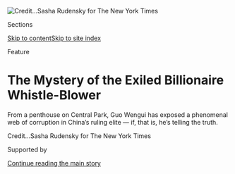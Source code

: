 <div id="app">

<div>

<div>

<div>

</div>

<div data-aria-hidden="false">

<div id="site-content" data-role="main">

<div>

<div class="css-1aor85t" style="opacity:0.000000001;z-index:-1;visibility:hidden">

<div class="css-1hqnpie">

<div class="css-epjblv">

<span class="css-z6pdnw">The Mystery of the Exiled Billionaire
Whistle-Blower</span>

</div>

<div class="css-k008qs">

<div class="css-1iwv8en">

<span class="css-18z7m18"></span>

<div>

<div>

</div>

</div>

</div>

<span class="css-1n6z4y">https://nyti.ms/2Es4yrE</span>

<div class="css-1705lsu">

<div class="css-4xjgmj">

<div class="css-4skfbu" data-role="toolbar" data-aria-label="Social Media Share buttons, Save button, and Comments Panel with current comment count" data-testid="share-tools">

  - 
  - 
  - 
  - 
    
    <div class="css-6n7j50">
    
    </div>

  - 
  - 

</div>

</div>

</div>

</div>

</div>

</div>

<div id="NYT_TOP_BANNER_REGION" class="css-11qgg8s">

</div>

<div id="fullBleedHeaderContent">

<div class="css-1mre5cn">

![<span class="css-ach9cc e1z0qqy90" itemprop="copyrightHolder"><span class="css-1ly73wi e1tej78p0">Credit...</span><span><span>Sasha
Rudensky for The New York
Times</span></span></span>](https://static01.nyt.com/images/2018/01/14/magazine/14mag-wengui/14mag-wengui-articleLarge.jpg?quality=75&auto=webp&disable=upscale)

</div>

<div class="css-hy7cq4">

<div class="css-6cn7ki">

<div class="NYTAppHideMasthead css-1bcu9v6 e1suatyy0">

<div class="section css-1o1qe8k e1suatyy2">

<div class="css-cu5p7t er09x8g0">

<div class="css-6n7j50">

</div>

<span class="css-1dv1kvn">Sections</span>

[Skip to content](#site-content)[Skip to site index](#site-index)

</div>

<div class="css-10698na e1huz5gh0">

</div>

</div>

</div>

Feature

<div class="css-1sojcmr ehdk2mb0">

# The Mystery of the Exiled Billionaire Whistle-Blower

</div>

From a penthouse on Central Park, Guo Wengui has exposed a phenomenal
web of corruption in China’s ruling elite — if, that is, he’s telling
the
truth.

</div>

</div>

<div class="css-nwzfg5 e1gnum310">

<span class="css-1f9pvn2 magazine"></span><span class="css-ach9cc e1z0qqy90" itemprop="copyrightHolder"><span class="css-1ly73wi e1tej78p0">Credit...</span><span><span>Sasha
Rudensky for The New York Times</span></span></span>

</div>

<div id="sponsor-wrapper" class="css-1hyfx7x">

<div id="sponsor-slug" class="css-19vbshk">

Supported by

</div>

[Continue reading the main
story](#after-sponsor)

<div id="sponsor" class="ad sponsor-wrapper" style="text-align:center;height:100%;display:block">

</div>

<div id="after-sponsor">

</div>

</div>

<div class="css-1fl1393 e1gnum311">

<div class="css-18e8msd">

<div class="css-vp77d3 epjyd6m0">

<div class="css-1baulvz">

By <span class="css-1baulvz last-byline" itemprop="name">Lauren
Hilgers</span>

</div>

</div>

  - Jan. 10,
    2018

  - 
    
    <div class="css-4xjgmj">
    
    <div class="css-d8bdto" data-role="toolbar" data-aria-label="Social Media Share buttons, Save button, and Comments Panel with current comment count" data-testid="share-tools">
    
      - 
      - 
      - 
      - 
        
        <div class="css-6n7j50">
        
        </div>
    
      - 
      - 
    
    </div>
    
    </div>

</div>

<div class="css-tk9fsr">

[阅读简体中文版](https://cn.nytimes.com/china/20180110/the-world-according-to-guo/ "Read in Simplified Chinese")[閱讀繁體中文版](https://cn.nytimes.com/china/20180110/the-world-according-to-guo/zh-hant/ "Read in Traditional Chinese")

</div>

</div>

</div>

<div class="section meteredContent css-1r7ky0e" name="articleBody" itemprop="articleBody">

<div class="css-1fanzo5 StoryBodyCompanionColumn">

<div class="css-53u6y8">

<span class="css-ggqk20 ethc9we0">O</span>n a recent Saturday afternoon,
an exiled Chinese billionaire named Guo Wengui was holding forth in his
New York apartment, sipping tea while an assistant lingered quietly just
outside the door, slipping in occasionally to keep Guo’s glass cup
perfectly full. The tycoon’s Twitter account had been suspended again —
it was the fifth or sixth time, by Guo’s count — and he blamed the
Communist Party of China. “It’s not normal\!” he said, about this cycle
of blocking and reinstating. “But it doesn’t matter. I don’t need
anyone.”

Guo’s New York apartment is a 9,000-square-foot residence along Central
Park that he bought for $67.5 million in 2015. He sat in a
Victorian-style chair, his back to a pair of west-facing windows, the
sunset casting craggy shadows. A black-and-white painting of an
angry-looking monkey hung on the wall to Guo’s right, a hat bearing a
star-and-wreath Soviet insignia on its head and a cigarette hanging from
its lips. Guo had arrived dressed entirely in black, except for two
silver stripes on each lapel. “I have the best houses,” he told me. Guo
had picked his apartment for its location, its three sprawling balconies
and the meticulously tiled floor in the entryway. He has the best
apartment in London, he said; the biggest apartment in Hong Kong. His
yacht is docked along the Hudson River. He is comfortable and, anyway,
Guo likes to say that as a Buddhist, he wants for nothing. If it were
down to his own needs alone, he would have kept his profile low. But he
has a higher purpose. He is going to save China.

Guo pitches himself as a former insider, a man who knows the secrets of
a government that tightly controls the flow of information. A man who,
in 2017, did the unthinkable — tearing open the veil of secrecy that has
long surrounded China’s political elite, lobbing accusations about
corruption, extramarital affairs and murder plots over Facebook and
Twitter. His [YouTube
videos](https://www.youtube.com/channel/UCO3pO3ykAUybrjv3RBbXEHw/videos)
and tweets have drawn in farmers and shopkeepers, democracy activists,
writers and businesspeople. In China, people have been arrested for
chatting about Guo online and distributing T-shirts with one of his
slogans printed on the front (“This is only the beginning\!”). In New
York, Guo has split a community of dissidents and democracy activists
down the middle. Some support him. Others believe that Guo himself is a
government spy.

Nothing in Guo’s story is as straightforward as he would like it to
seem. Guo is 47 years old, or 48, or 49. Although he has captured the
attention of publications like The Guardian, The New York Times and The
Wall Street Journal, the articles that have run about him have offered
only hazy details about his life. This is because his biography varies
so widely from one source to the next. Maybe his name isn’t even Guo
Wengui. It could be Guo Wugui. There are reports that in Hong Kong, Guo
occasionally goes by the name Guo Haoyun.

</div>

</div>

<div class="css-1fanzo5 StoryBodyCompanionColumn">

<div class="css-53u6y8">

When pressed, Guo claims a record of unblemished integrity in his
business dealings, both in real estate and in finance (when it comes to
his personal life, he strikes a more careful balance between virility
and dedication to his family). “I never took a square of land from the
government,” he said. “I didn’t take a penny of investment from the
banks.” If you accept favors, he said, people will try to exploit your
weaknesses. So, Guo claims, he opted to take no money and have no
weaknesses.

Yet when Guo left China in 2014, he fled in anticipation of corruption
charges. A former business partner had been detained just days before,
and his political patron would be detained a few days afterward. In
2015, articles about corruption in Guo’s business dealings — stories
that he claims are largely fabrications — started appearing in the
media. He was accused of defrauding business partners and colluding with
corrupt officials. To hear Guo tell it, his political and business
opponents used a national corruption campaign as a cover for a personal
vendetta.

Whatever prompted Guo to take action, his campaign came during an
important year for China’s president, Xi Jinping. In October, the
Communist Party of China (C.P.C.) convened its 19th National Congress, a
twice-a-decade event that sets the contours of political power for the
next five years. The country is in the throes of a far-reaching
anti-corruption campaign, and Xi has overseen a crackdown on dissidents
and human rights activists while increasing investment in censorship and
surveillance. Guo has become a thorn in China’s side at the precise
moment the country is working to expand its influence, and its
censorship program, overseas.

In November 2017, the Tiananmen Square activist Wang Dan warned of the
growing influence of the C.P.C. on university campuses in the United
States. His own attempts to hold “China salons” on college campuses had
largely been blocked by the Chinese Students and Scholars Association —
a group with ties to China’s government. Around the same time, the
academic publisher Springer Nature agreed to block access to hundreds of
articles on its Chinese site, cutting off access to articles on Tibet,
Taiwan and China’s political elite. Reports emerged last year that China
is spending hundreds of thousands of dollars quarterly to purchase ads
on Facebook (a service that is blocked within China’s borders). In
Australia, concerns about China’s growing influence led to a ban on
foreign political donations.

“That’s why I’m telling the United States they should really be
careful,” Guo said. China’s influence is spreading, he says, and he
believes his own efforts to change China will have global consequences.
“Like in an American movie,” he told me with unflinching
self-confidence. “In the last minutes, we will save the world.”

</div>

</div>

<div class="css-1fanzo5 StoryBodyCompanionColumn">

<div class="css-53u6y8">

**Propaganda, censorship** and rewritten histories have long been
specialties of authoritarian nations. The aim, as famously explained by
the political philosopher Hannah Arendt, is to confuse: to breed a
combination of cynicism and gullibility. Propaganda can leave people in
doubt of all news sources, suspicious of their neighbors, picking and
choosing at random what pieces of information to believe. Without a
political reality grounded in facts, people are left unmoored, building
their world on whatever foundation — imaginary or otherwise — they might
choose.

The tight grip that the C.P.C. keeps on information may be nothing new,
but China’s leadership has been working hard to update the way it
censors and broadcasts. People in China distrusted print and television
media long before U.S. politicians started throwing around accusations
of “fake news.” In 2016, President Xi Jinping was explicit about the
arrangement, informing the country’s media that it should be “surnamed
Party.” Likewise, while the West has only recently begun to grapple with
government-sponsored commenters on social media, China’s government has
been manipulating online conversations for over a decade.

“They create all kinds of confusion,” said Ha Jin, the National Book
Award-winning American novelist born in China’s Liaoning Province, and a
vocal supporter of Guo. “You don’t know what information you have and
whether it’s right. You don’t know who are the informers, who are the
agents.”

Online, the C.P.C. controls information by blocking websites, monitoring
content and employing an army of commenters widely known as the 50-cent
party. The name was used as early as 2004, when a municipal government
in Hunan Province hired a number of online commenters, offering a
stipend of 600 yuan, or about $72. Since then, the 50-cent party has
spread. In 2016, researchers from Harvard, Stanford and the University
of California-San Diego estimated that these paid commenters generated
448 million social-media comments annually. The posts, researchers
found, were conflict averse, cheerleading for the party rather than
defending it. Their aim seemed not to be engaging in argument but rather
distracting the public and redirecting attention from sensitive issues.

In early 2017, Guo issued his first salvos against China’s ruling elite
through more traditional channels. He contacted a handful of
Chinese-language media outlets based in the United States. He gave
interviews to the Long Island-based publication Mingjing News and to
Voice of America — a live event that was cut short by producers, leading
to speculation that V.O.A. had caved to Chinese government pressure. He
called The New York Times and spoke with reporters at The Wall Street
Journal. It did not take long, however, before the billionaire turned to
direct appeals through social media. The accusations he made were
explosive — he attacked Wang Qishan, Xi Jinping’s corruption czar, and
Meng Jianzhu, the secretary of the Central Political and Legal Affairs
Commission, another prominent player in Xi’s anti-corruption campaign.
He talked about Wang’s mistresses, his business interests and conflicts
within the party.

In one YouTube video, released on Aug. 4, Guo addressed the tension
between Wang and another anti-corruption official named Zhang Huawei. He
recounted having dinner with Zhang when “he called Wang Qishan’s
secretary and gave him orders,” Guo said. “Think about what Wang had to
suffer in silence back then. They slept with the same women, and Zhang
knew everything about Wang.” In addition, Guo said, Zhang knew about
Wang’s corrupt business dealings. When Zhang Huawei was placed under
official investigation in April, Guo claimed, it was a result of a
grudge.

“Everyone in China is a slave,” Guo said in the video. “With the
exception of the nobility.”

To those who believe Guo’s claims, they expose a depth of corruption
that would surprise even the most jaded opponent of the C.P.C. “The
corruption is on such a scale,” Ha Jin said. “Who could imagine that the
czar of anti-corruption would himself be corrupt? It is extraordinary.”

</div>

</div>

<div class="css-1fanzo5 StoryBodyCompanionColumn">

<div class="css-53u6y8">

Retaliation came quickly. A barrage of counteraccusations began pouring
out against Guo, most published in the pages of the state-run Chinese
media. Warrants for his arrest were issued on charges of corruption,
bribery and even rape. China asked Interpol to issue a red notice
calling for Guo’s arrest and extradition. He was running out of money,
it was reported. In September, Guo recorded a video during which he
received what he said was a phone call from his fifth brother: Two of
Guo’s former employees had been detained, and their family members were
threatening suicide. “My Twitter followers are so important they are
like heaven to me,” [Guo
said](https://www.youtube.com/watch?v=aGjBsAB46fI&t=887s). But, he
declared, he could not ignore the well-being of his family and his
employees. “I cannot finish the show as I had planned,” he said. Later,
Guo told his followers in a video that he was planning to divorce his
wife, in order to shield her from the backlash against him.

Guo quickly resumed posting videos and encouraging his followers. His
accusations continued to accumulate throughout 2017, and he recently
started his own YouTube channel (and has yet to divorce his wife). His
YouTube videos are released according to no particular schedule,
sometimes several days in a row, some weeks not at all. He has developed
a casual, talkative style. In some, Guo is running on a treadmill or
still sweating after a workout. He has demonstrated cooking techniques
and played with a tiny, fluffy dog, a gift from his daughter. He invites
his viewers into a world of luxury and offers them a mix of secrets,
gossip and insider
knowledge.

</div>

</div>

<div style="max-width:100%;margin:0 auto">

<div class="css-17dprlf" data-id="100000005655214" data-slug="14mag-wengui-pullquote1" style="max-width:600px">

</div>

</div>

<div class="css-1fanzo5 StoryBodyCompanionColumn">

<div class="css-53u6y8">

Wang Qishan, Guo has claimed, is hiding the money he secretly earned in
the Hainan-based conglomerate HNA Group, a company with an estimated $35
billion worth of investments in the United States. (HNA Group denies any
ties to Wang and is suing Guo.) He accused Wang of carrying on an affair
with the actress Fan Bingbing. (Fan is reportedly suing Guo for
defamation.) He told stories of petty arguments among officials and
claimed that Chinese officials sabotaged Malaysia Airlines Flight 370,
which disappeared in 2014 en route to Beijing, in order to cover up an
organ-harvesting scheme. Most of Guo’s accusations have proved nearly
impossible to verify.

“This guy is just covered in question marks,” said Minxin Pei, a
professor at Claremont McKenna who specializes in Chinese governance.

The questions that cover Guo have posed a problem for both the United
States government and the Western journalists who, in trying to write
about him, have found themselves buffeted by the currents of propaganda,
misinformation and the tight-lipped code of the C.P.C. elite. His claims
have also divided a group of exiled dissidents and democracy activists —
people who might seem like Guo’s natural allies. For the most part, the
democracy activists who flee China have been chased from their country
for protesting the government or promoting human rights, not because of
corruption charges. They tell stories of personal persecution, not
insider tales of bribery, sex and money. And perhaps as a consequence,
few exiled activists command as large an audience as Guo. “I will
believe him,” Ha Jin said, “until one of his serious accusations is
proved to be false.”

Pei, the professor, warns not to take any of Guo’s accusations at face
value. The reaction from the C.P.C. has been so extreme, however, that
Pei believes Guo must know something. “He must mean something to the
government,” he said. “They must be really bothered by this
billionaire.” In May, [Chinese officials visited
Guo](https://www.wsj.com/articles/chinas-hunt-for-guo-wengui-a-fugitive-businessman-kicks-off-manhattan-caper-worthy-of-spy-thriller-1508717977)
on visas that did not allow them to conduct official business, causing a
confrontation with the F.B.I. A few weeks later, [according to The
Washington
Times](https://www.washingtontimes.com/news/2017/oct/25/jeff-sessions-guo-wengui-deportation-to-china-woul/),
China’s calls for Guo’s extradition led to a White House showdown,
during which Jeff Sessions threatened to resign if Guo was sent back to
China.

</div>

</div>

<div class="css-1fanzo5 StoryBodyCompanionColumn">

<div class="css-53u6y8">

Guo has a history of cultivating relationships with the politically
influential, and the trend has continued in New York. He famously bought
5,000 copies of a book by Cherie Blair, Tony Blair’s wife. (“It was to
give to my employees,” Guo told me. “I often gave my employees books to
read.”) Guo has also cultivated a special relationship with Steve
Bannon, whom he says he has met with a handful of times, although the
two have no financial relationship. Not long after one of their
meetings, Bannon [appeared on Breitbart
Radio](http://www.breitbart.com/radio/2017/11/07/bannon-china-is-an-enemy-of-incalculable-power-not-a-strategic-partner-and-we-have-to-understand-that/)
and called China “an enemy of incalculable power.”

Despite Guo’s high-powered supporters and his army of online followers,
one important mark of believability has continued to elude him. Western
news organizations have struggled to find evidence that would
corroborate Guo’s claims. When his claims appear in print, they are
carefully hedged — delivered with none of his signature charm and
bombast. “Why do you need more evidence?” Guo complained in his
apartment. “I can give them evidence, no problem. But while they’re out
spending time investigating, I’m waiting around to get killed\!”

**The details of** Guo’s life may be impossible to verify, but the broad
strokes confirm a picture of a man whose fortunes have risen and fallen
with the political climate in China. To hear Guo tell it, he was born in
Jilin Province, in a mining town where his parents were sent during the
Cultural Revolution. “There were foreigners there,” Guo says in a video
recorded on what he claims is his birthday. (Guo was born on Feb. 2, or
May 10, or sometime in June.) “They had the most advanced machinery.
People wore popular clothing.” Guo, as a result, was not ignorant of the
world. He was, however, extremely poor. “Sometimes we didn’t even have
firewood,” he says. “So we burned the wet twigs from the mountains — the
smoke was so thick.” Guo emphasizes this history: He came from hardship.
He pulled himself up.

The story continues into Guo’s pre-teenage years, when he moved back to
his hometown in Shandong Province. He met his wife and married her when
he was only 15, she 14. They moved to Heilongjiang, where they started a
small manufacturing operation, taking advantage of the early days of
China’s economic rise, and then to Henan. Guo got his start in real
estate in a city called Zhengzhou, where he founded the Zhengzhou Yuda
Property Company and built the tallest building the city had seen so
far, the Yuda International Trade Center. According to Guo, he was only
25 when he made this first deal.

The string of businesses and properties that Guo developed provide some
of the confirmable scaffolding of his life. No one disputes that Guo
went on to start both the Beijing Morgan Investment Company and Beijing
Zenith Holdings. Morgan Investment was responsible for building a
cluster of office towers called the Pangu Plaza, the tallest of which
has a wavy top that loosely resembles a dragon, or perhaps a precarious
cone of soft-serve ice cream. Guo is in agreement with the Chinese media
that in buying the property for Pangu Plaza, he clashed with the deputy
mayor of Beijing. The dispute ended when Guo turned in a lengthy sex
tape capturing the deputy mayor in bed with his mistress.

There are other details in Guo’s biography, however, that vary from one
source to the next. Guo says that he never took government loans;
Caixin, a Beijing-based publication, quoted “sources close to the
matter” in [a 2015
article](https://www.caixinglobal.com/2015-03-26/101012577.html)
claiming that Guo took out 28 loans totaling 588 million yuan, or about
$89 million. Guo, according to Caixin, eventually defaulted. At some
point in this story — the timeline varies — Guo became friends with the
vice minister of China’s Ministry of State Security, Ma Jian. The M.S.S.
is China’s answer to the C.I.A. and the F.B.I. combined. It spies on
civilians and foreigners alike, conducting operations domestically and
internationally, amassing information on diplomats, businessmen and even
the members of the C.P.C. Describing Ma, Guo leans back in his chair and
mimes smoking a cigarette. “Ma Jian\! He was fat and his skin was tan.”
According to Guo, Ma sat like this during their first meeting, listening
to Guo’s side of a dispute. Then Ma told him to trust the country.
“Trust the law,” he told Guo. “We will treat you fairly.” The older
master of spycraft and the young businessman struck up a friendship that
would become a cornerstone in Guo’s claims of insider knowledge, and
also possibly the reason for the businessman’s downfall in China.

Following the construction of Pangu Plaza in Beijing, Guo’s life story
becomes increasingly hard to parse. He started a securities business
with a man named Li You. After a falling-out, Li was detained by the
authorities. Guo’s company accused Li and his company of insider
trading. According to the 2015 article in Caixin, Li then penned a
letter to the authorities accusing Guo of “wrongdoing.”

</div>

</div>

<div class="css-1fanzo5 StoryBodyCompanionColumn">

<div class="css-53u6y8">

As this dispute was going on, China’s anti-​corruption operation was
building a case against Ma Jian. In Guo’s telling, Ma had long been
rumored to be collecting intelligence on China’s leaders. As the
anti-corruption campaign gained speed and officials like Wang Qishan
gained power, Ma’s well of intelligence started to look like a threat.
It was Guo’s relationship with Ma, the tycoon maintains, that made
officials nervous. Ma was detained by the authorities in January 2015,
shortly after Guo fled the country. Soon after Ma’s detention, accounts
began appearing in China’s state-run media claiming that Ma had six
Beijing villas, six mistresses and at least two illegitimate sons. In a
2015 article that ran in the party-run newspaper The China Daily, the
writer added another detail: “The investigation also found that Ma had
acted as an umbrella for the business ventures of Guo Wengui, a tycoon
from Henan Province.”

In the mix of spies, corrupt business dealings, mistresses and sex
scandals, Guo has one more unbelievable story to tell about his past. It
is one reason, he says, that he was mentally prepared to confront the
leaders of the Communist Party. It happened nearly 29 years ago, in the
aftermath of the crackdown on Tiananmen Square. According to Guo, he had
donated money to the students protesting in the square, and so a group
of local police officers came to find him at his home. An overzealous
officer fired off a shot at Guo’s wife — at which point Guo’s younger
brother jumped in front of the bullet, suffering a fatal wound. “That
was when I started my plan,” he said. “If your brother had been killed
in front of your eyes, would you just forget it?” Never mind the fact
that it would take 28 years for him to take any public stand against the
party that caused his brother’s death. Never mind that the leadership
had changed. “I’m not saying everyone in the Communist Party is bad,” he
said. “The system is bad. So what I need to oppose is the system.”

**On an unusually** warm Saturday afternoon in Flushing, Queens, a group
of around 30 of Guo’s supporters gathered for a barbecue in Kissena
Park. They laid out a spread of vegetables and skewers of shrimp and
squid. Some children toddled through the crowd, chewing on hot dogs and
rolling around an unopened can of Coke. The adults fussed with a
loudspeaker and a banner that featured the name that Guo goes by in
English, Miles Kwok. “Miles Kwok, NY loves U,” it said, a heart standing
in for the word “loves.” “Democracy, Justice, Liberty for China.”
Someone else had carried in a life-size cutout of the billionaire.

The revelers decided to hold the event in the park partly for the
available grills but also partly because the square in front of Guo’s
penthouse had turned dangerous. A few weeks earlier, some older women
had been out supporting Guo when a group of Chinese men holding flags
and banners showed up. At one point, the men wrapped the women in a
protest banner and hit them. The park was a safer option. And the
protesters had learned from Guo — it wasn’t a live audience they were
hoping for. The group would be filming the protest and posting it on
social media. Halfway through, Guo would call in on someone’s cellphone,
and the crowd would cheer.

Despite this show of support, Guo’s claims have divided China’s exiled
dissidents to such an extent that on a single day near the end of
September, two dueling meetings of pro-democracy activists were held in
New York, one supporting Guo, the other casting doubt on his
motivations. (“They are jealous of me,” Guo said of his detractors.
“They think: Why is he so handsome? Why are so many people listening
to him?”) Some of Guo’s claims are verifiably untrue — he claimed in an
interview with Vice that he paid $82 million for his apartment — and
others seem comically aggrandized. (Guo says he never wears the same
pair of underwear twice.) But the repercussions he is facing are real.

In December, Guo’s brother was sentenced to three years and six months
in prison for destroying accounting records. The lawsuits filed against
Guo for defamation are piling up, and Guo has claimed to be amassing a
“war chest” of $150 million to cover his legal expenses. In September,
a new set of claims against Guo were made in a 49-page document
circulated by a former business rival. For Ha Jin, Guo’s significance
runs deeper than his soap-opera tales of scandal and corruption. “The
grand propaganda scheme is to suppress and control all the voices,” Jin
said. “Now everybody knows that you can create your own voice. You can
have your own show. That fact alone is historical.” In the future, Jin
predicts, there will be more rebels like Guo. “There is something very
primitive about this, realizing that this is a man, a regular citizen
who can confront state power.”

Ho Pin, the founder of Long Island’s Mingjing News, echoed Jin.
Mingjing’s reporters felt that covering Guo was imperative, no matter
the haziness of the information. “In China, the political elite that Guo
was attacking had platforms of their own,” Ho said. “They have the
opportunity, the power and the ability to use all the government’s
apparatus to refute and oppose Guo Wengui. So our most important job is
to allow Guo Wengui’s insider knowledge reach the fair, open-minded
people in China.” Still, people like Pei urge caution when dealing with
Guo’s claims. Even Guo’s escape raises questions. Few others have
slipped through the net of China’s anti-corruption drive. “How could he
get so lucky?” Pei asked. “He must have been tipped off long before.”

</div>

</div>

<div class="css-1fanzo5 StoryBodyCompanionColumn">

<div class="css-53u6y8">

At the barbecue, a supporter named Ye Rong tucked one of his children
under his arm and acknowledged that Guo’s past life is riddled with
holes. There was always the possibility that Guo used to be a thug, but
Ye didn’t think it mattered. The rules of the conflict had been set by
the Communist Party. “You need all kinds of people to oppose the Chinese
government,” Ye said. “We need intellectuals; we also need thugs.”

Guo, of course, has his own opinions about his legacy. He warned of dark
times for Americans and for the world, if he doesn’t succeed in his
mission to change China. “I am trying to help,” he told me. “I am not
joking with you.” He continued: “I will change China within the next
three years. If I don’t change it, I won’t be able to survive.”

</div>

</div>

</div>

<div>

</div>

<div>

</div>

<div>

</div>

<div>

<div id="bottom-wrapper" class="css-1ede5it">

<div id="bottom-slug" class="css-l9onyx">

Advertisement

</div>

[Continue reading the main
story](#after-bottom)

<div id="bottom" class="ad bottom-wrapper" style="text-align:center;height:100%;display:block;min-height:90px">

</div>

<div id="after-bottom">

</div>

</div>

</div>

</div>

</div>

## Site Index

<div>

</div>

## Site Information Navigation

  - [© <span>2020</span> <span>The New York Times
    Company</span>](https://help.nytimes.com/hc/en-us/articles/115014792127-Copyright-notice)

<!-- end list -->

  - [NYTCo](https://www.nytco.com/)
  - [Contact
    Us](https://help.nytimes.com/hc/en-us/articles/115015385887-Contact-Us)
  - [Work with us](https://www.nytco.com/careers/)
  - [Advertise](https://nytmediakit.com/)
  - [T Brand Studio](http://www.tbrandstudio.com/)
  - [Your Ad
    Choices](https://www.nytimes.com/privacy/cookie-policy#how-do-i-manage-trackers)
  - [Privacy](https://www.nytimes.com/privacy)
  - [Terms of
    Service](https://help.nytimes.com/hc/en-us/articles/115014893428-Terms-of-service)
  - [Terms of
    Sale](https://help.nytimes.com/hc/en-us/articles/115014893968-Terms-of-sale)
  - [Site
    Map](https://spiderbites.nytimes.com)
  - [Help](https://help.nytimes.com/hc/en-us)
  - [Subscriptions](https://www.nytimes.com/subscription?campaignId=37WXW)

</div>

</div>

</div>

</div>
